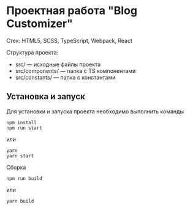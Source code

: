# Проектная работа "Blog Customizer"

Стек: HTML5, SCSS, TypeScript, Webpack, React

Структура проекта:

- src/ — исходные файлы проекта
- src/components/ — папка с TS компонентами
- src/constants/ — папка с константами

## Установка и запуск

Для установки и запуска проекта необходимо выполнить команды

```
npm install
npm run start
```

или

```
yarn
yarn start
```

Сборка

```
npm run build
```

или

```
yarn build
```
